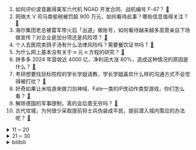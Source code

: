 1. 如何评价波音赢得美军六代机 NGAD 开发合同、战机编号 F-47？ [:link:](https://www.zhihu.com/question/15524861653)
2. 网络大 V 司马南偷税被罚超 900 万元，如何看待此事？哪些信息值得关注？ [:link:](https://www.zhihu.com/question/15464307536)
3. 海尔集团老总被雷军带火后「出道」做账号，如何看待越来越多高管亲自下场做宣传？对企业是加分项还是风险项？ [:link:](https://www.zhihu.com/question/15495293290)
4. 个人去医院卖鸽子汤有什么法律风险吗？需要餐饮证书吗？ [:link:](https://www.zhihu.com/question/11470961888)
5. 为什么网上基本没有关于 n 元 n 方程的研究？ [:link:](https://www.zhihu.com/question/14869828856)
6. 拼多多 2024 年营收近 4000 亿，净利润大涨 80%，造成这种情况的原因是什么？ [:link:](https://www.zhihu.com/question/15459784425)
7. 考研想要找目标院校的学长学姐请教，学长学姐喜欢什么样的沟通方式不会觉得被打扰？ [:link:](https://www.zhihu.com/question/14173040870)
8. 好奇如果让米哈游来做刀剑神域、Fate一类的IP改动作类型游戏，你们怎么看？ [:link:](https://www.zhihu.com/question/15197876474)
9. 解除德国的军事限制，真的会后患无穷吗？ [:link:](https://www.zhihu.com/question/15143853736)
10. 古代攻城，为何很少采取提前将士兵伪装成平民，提前潜入城内策应的办法呢？ [:link:](https://www.zhihu.com/question/15078690483)
<details>
<summary>11 ~ 20</summary>

11. 有专家说「二本就是以前的中专」，大学这本账该怎么算？ [:link:](https://www.zhihu.com/question/661642126)
12. 刘强东最新朋友圈发文称「技术算法不应该用来压榨最底层兄弟」，如何看待他的这一发声？对行业意味着什么？ [:link:](https://www.zhihu.com/question/15475073304)
13. 我追着太阳跑，跑得比它还快，这样我就见不到太阳下山了，我就永远不会老了，是真的吗? [:link:](https://www.zhihu.com/question/14350570126)
14. 问界新 M5 Ultra 正式上市，售价 22.98 万元起，它将如何搅动 20 万级 SUV 市场？ [:link:](https://www.zhihu.com/question/15393622358)
15. 男子跨省大量举报「车窗抛物」，2.68 万奖金仅能兑现700 元，城管称其不正当牟利，如何看待此事？ [:link:](https://www.zhihu.com/question/15425122035)
16. 如何看待孙杨赛前占道热身，被官方催促「尽快离水，不要再继续训练」？ [:link:](https://www.zhihu.com/question/15352042475)
17. 如何评价《哪吒 2》延长上映至 4 月 30 日，最终票房能到多少？ [:link:](https://www.zhihu.com/question/15469206165)
18. 为什么很少有像《卖报歌》《让我们荡起双桨》《小燕子》《春天在哪里》《一分钱》一样的儿歌出现了？ [:link:](https://www.zhihu.com/question/347331433)
19. 特朗普承认关税影响美国经济，敦促美联储降息，美联储若降息可能面临哪些风险？若不降息，如何应对关税冲击？ [:link:](https://www.zhihu.com/question/15462163733)
20. 新能源车平均降价 3 万元，B 级车起售价降至 10 万内，超八成经销商价格倒挂，对行业有哪些影响？ [:link:](https://www.zhihu.com/question/15390619471)
</details>
<details>
<summary>21 ~ 30</summary>

21. 互联网企业高管薪酬「外泄」，企业如何建立有效的敏感信息防泄漏机制？员工亲属是否应被纳入保密范围？ [:link:](https://www.zhihu.com/question/15267901487)
22. 为什么有人说“最好买80平米左右的房子”？ [:link:](https://www.zhihu.com/question/298498255)
23. 如何看待美联储主席鲍威尔一小时提16次「不确定」，称特朗普政策使美国经济衰退可能性上升？ [:link:](https://www.zhihu.com/question/15390933289)
24. 世界观究竟要如何设定才能让陆地战舰，巨型机甲这些东西变得合理？ [:link:](https://www.zhihu.com/question/5549549922)
25. 有哪些你没想到的内地演员拍过港台影视剧？ [:link:](https://www.zhihu.com/question/15195173427)
26. 你家乡的方言，“干什么”怎么说？ [:link:](https://www.zhihu.com/question/13084934421)
27. 学生买房给上海教授养老，去世后教授家属要霸占房产，真实情况是怎样的？教授家属能继承房产吗？ [:link:](https://www.zhihu.com/question/15463753362)
28. 为什么法学中的很多专业词汇不选择更直接明了的说法呢？ [:link:](https://www.zhihu.com/question/611720193)
29. 关羽华容道放曹操，到底是重情义还是违背军令？ [:link:](https://www.zhihu.com/question/14113235388)
30. AI家电从「被动响应」转向「主动服务」说明什么？对普通人生活有什么影响？ [:link:](https://www.zhihu.com/question/15210667008)
</details><details>
<summary>bilibili</summary>

</details>